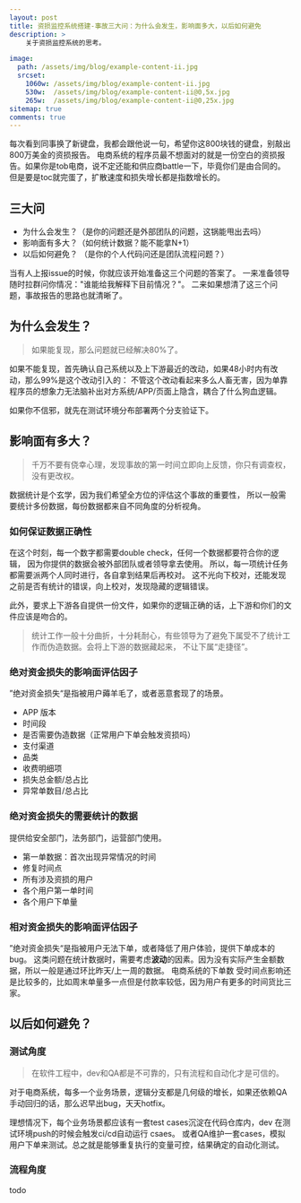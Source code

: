 ```yaml
---
layout: post
title: 资损监控系统搭建-事故三大问：为什么会发生，影响面多大，以后如何避免
description: >
    关于资损监控系统的思考。

image: 
  path: /assets/img/blog/example-content-ii.jpg
  srcset:
    1060w: /assets/img/blog/example-content-ii.jpg
    530w:  /assets/img/blog/example-content-ii@0,5x.jpg
    265w:  /assets/img/blog/example-content-ii@0,25x.jpg
sitemap: true
comments: true
---
```


每次看到同事换了新键盘，我都会跟他说一句，希望你这800块钱的键盘，别敲出800万美金的资损报告。
电商系统的程序员最不想面对的就是一份空白的资损报告。如果你是tob电商，说不定还能和供应商battle一下，毕竟你们是由合同的。
但是要是toc就完蛋了，扩散速度和损失增长都是指数增长的。

## 三大问

- 为什么会发生？（是你的问题还是外部团队的问题，这锅能甩出去吗）
- 影响面有多大？（如何统计数据？能不能拿N+1）
- 以后如何避免？ （是你的个人代码问还是团队流程问题？）
  
当有人上报issue的时候，你就应该开始准备这三个问题的答案了。
一来准备领导随时拉群问你情况："谁能给我解释下目前情况？"。
二来如果想清了这三个问题，事故报告的思路也就清晰了。

## 为什么会发生？

> 如果能复现，那么问题就已经解决80%了。

如果不能复现，首先确认自己系统以及上下游最近的改动，如果48小时内有改动，那么99%是这个改动引入的：
不管这个改动看起来多么人畜无害，因为单靠程序员的想象力无法脑补出对方系统/APP/页面上隐含，耦合了什么狗血逻辑。

如果你不信邪，就先在测试环境分布部署两个分支验证下。


## 影响面有多大？

> 千万不要有侥幸心理，发现事故的第一时间立即向上反馈，你只有调查权，没有更改权。

数据统计是个玄学，因为我们希望全方位的评估这个事故的重要性，
所以一般需要统计多份数据，每份数据都来自不同角度的分析视角。

### 如何保证数据正确性

在这个时刻，每一个数字都需要double check，任何一个数据都要符合你的逻辑，
因为你提供的数据会被外部团队或者领导拿去使用。
所以，每一项统计任务都需要派两个人同时进行，各自拿到结果后再校对。
这不光向下校对，还能发现之前是否有统计的错误，向上校对，发现隐藏的逻辑错误。

此外，要求上下游各自提供一份文件，如果你的逻辑正确的话，上下游和你们的文件应该是吻合的。

> 统计工作一般十分曲折，十分耗耐心，有些领导为了避免下属受不了统计工作而伪造数据。会将上下游的数据藏起来，
> 不让下属“走捷径”。

### 绝对资金损失的影响面评估因子
”绝对资金损失“是指被用户薅羊毛了，或者恶意套现了的场景。

- APP 版本
- 时间段
- 是否需要伪造数据（正常用户下单会触发资损吗）
- 支付渠道
- 品类
- 收费明细项
- 损失总金额/总占比
- 异常单数目/总占比

### 绝对资金损失的需要统计的数据
提供给安全部门，法务部门，运营部门使用。

- 第一单数据：首次出现异常情况的时间
- 修复时间点
- 所有涉及资损的用户
- 各个用户第一单时间
- 各个用户下单量
  


### 相对资金损失的影响面评估因子
”绝对资金损失“是指被用户无法下单，或者降低了用户体验，提供下单成本的bug。
这类问题在统计数据时，需要考虑**波动**的因素。因为没有实际产生金额数据，所以一般是通过环比昨天/上一周的数据。
电商系统的下单数 受时间点影响还是比较多的，比如周末单量多一点但是付款率较低，因为用户有更多的时间货比三家。


## 以后如何避免？

### 测试角度

> 在软件工程中，dev和QA都是不可靠的，只有流程和自动化才是可信的。

对于电商系统，每多一个业务场景，逻辑分支都是几何级的增长，如果还依赖QA手动回归的话，那么迟早出bug，天天hotfix。

理想情况下，每个业务场景都应该有一套test cases沉淀在代码仓库内，dev 在测试环境push的时候会触发ci/cd自动运行 csaes。
或者QA维护一套cases，模拟用户下单来测试。总之就是能够重复执行的变量可控，结果确定的自动化测试。

### 流程角度
todo